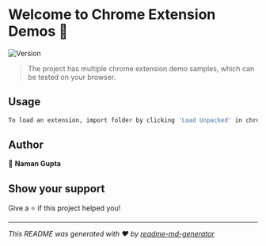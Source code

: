 # Welcome to Chrome Extension Demos 👋
![Version](https://img.shields.io/badge/version-1.0.0-blue.svg?cacheSeconds=2592000)

> The project has multiple chrome extension demo samples, which can be tested on your browser.

## Usage

```sh
To load an extension, import folder by clicking 'Load Unpacked' in chrome://extensions url
```

## Author

👤 **Naman Gupta**


## Show your support

Give a ⭐️ if this project helped you!


***
_This README was generated with ❤️ by [readme-md-generator](https://github.com/kefranabg/readme-md-generator)_